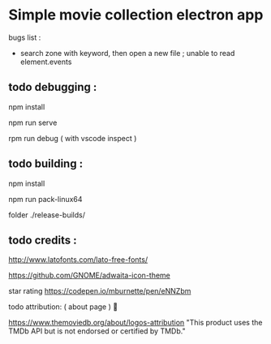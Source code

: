 
# Simple movie collection electron app




bugs list :
- search zone with keyword, then open a new file ; unable to read element.events






todo debugging :
----------------

npm install

npm run serve

rpm run debug ( with vscode inspect )


todo building :
---------------

npm install

npm run pack-linux64

folder ./release-builds/



todo credits :
--------------


http://www.latofonts.com/lato-free-fonts/

https://github.com/GNOME/adwaita-icon-theme

star rating
https://codepen.io/mburnette/pen/eNNZbm


todo attribution: ( about page ) 🐛

https://www.themoviedb.org/about/logos-attribution
"This product uses the TMDb API but is not endorsed or certified by TMDb."

